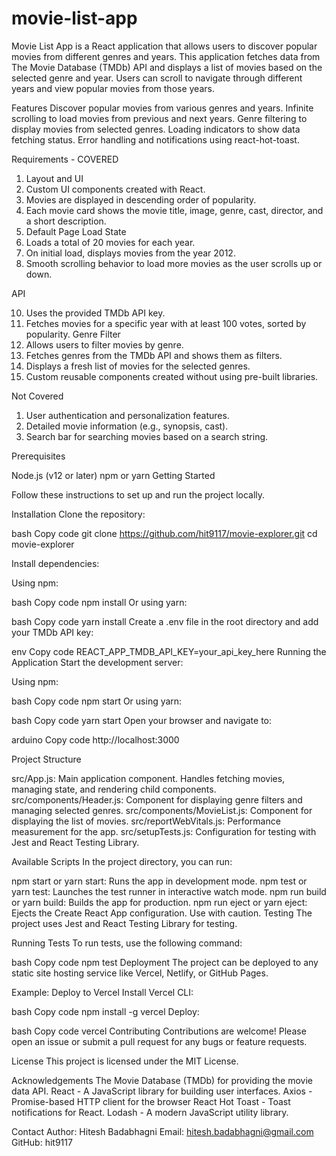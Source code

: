 # movie-list-app

Movie List App is a React application that allows users to discover popular movies from different genres and years. This application fetches data from The Movie Database (TMDb) API and displays a list of movies based on the selected genre and year. Users can scroll to navigate through different years and view popular movies from those years.

Features
Discover popular movies from various genres and years.
Infinite scrolling to load movies from previous and next years.
Genre filtering to display movies from selected genres.
Loading indicators to show data fetching status.
Error handling and notifications using react-hot-toast.


Requirements - COVERED 

1. Layout and UI
2. Custom UI components created with React.
3. Movies are displayed in descending order of popularity.
4. Each movie card shows the movie title, image, genre, cast, director, and a short description.
5. Default Page Load State
6. Loads a total of 20 movies for each year.
7. On initial load, displays movies from the year 2012.
8. Smooth scrolling behavior to load more movies as the user scrolls up or down.
   
API

10. Uses the provided TMDb API key.
11. Fetches movies for a specific year with at least 100 votes, sorted by popularity.
Genre Filter
12. Allows users to filter movies by genre.
13. Fetches genres from the TMDb API and shows them as filters.
14. Displays a fresh list of movies for the selected genres.
15. Custom reusable components created without using pre-built libraries.

Not Covered

1. User authentication and personalization features.
2. Detailed movie information (e.g., synopsis, cast).
3. Search bar for searching movies based on a search string.


Prerequisites

Node.js (v12 or later)
npm or yarn
Getting Started

Follow these instructions to set up and run the project locally.

Installation
Clone the repository:

bash
Copy code
git clone https://github.com/hit9117/movie-explorer.git
cd movie-explorer

Install dependencies:

Using npm:

bash
Copy code
npm install
Or using yarn:

bash
Copy code
yarn install
Create a .env file in the root directory and add your TMDb API key:

env
Copy code
REACT_APP_TMDB_API_KEY=your_api_key_here
Running the Application
Start the development server:

Using npm:

bash
Copy code
npm start
Or using yarn:

bash
Copy code
yarn start
Open your browser and navigate to:

arduino
Copy code
http://localhost:3000

Project Structure

src/App.js: Main application component. Handles fetching movies, managing state, and rendering child components.
src/components/Header.js: Component for displaying genre filters and managing selected genres.
src/components/MovieList.js: Component for displaying the list of movies.
src/reportWebVitals.js: Performance measurement for the app.
src/setupTests.js: Configuration for testing with Jest and React Testing Library.

Available Scripts
In the project directory, you can run:

npm start or yarn start: Runs the app in development mode.
npm test or yarn test: Launches the test runner in interactive watch mode.
npm run build or yarn build: Builds the app for production.
npm run eject or yarn eject: Ejects the Create React App configuration. Use with caution.
Testing
The project uses Jest and React Testing Library for testing.

Running Tests
To run tests, use the following command:

bash
Copy code
npm test
Deployment
The project can be deployed to any static site hosting service like Vercel, Netlify, or GitHub Pages.

Example: Deploy to Vercel
Install Vercel CLI:

bash
Copy code
npm install -g vercel
Deploy:

bash
Copy code
vercel
Contributing
Contributions are welcome! Please open an issue or submit a pull request for any bugs or feature requests.

License
This project is licensed under the MIT License.

Acknowledgements
The Movie Database (TMDb) for providing the movie data API.
React - A JavaScript library for building user interfaces.
Axios - Promise-based HTTP client for the browser
React Hot Toast - Toast notifications for React.
Lodash - A modern JavaScript utility library.

Contact
Author: Hitesh Badabhagni
Email: hitesh.badabhagni@gmail.com
GitHub: hit9117

